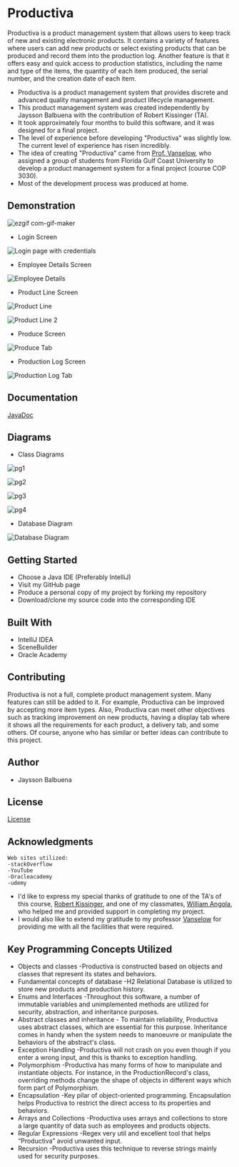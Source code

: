 
# Productiva
Productiva is a product management system that allows users to keep track of new and existing electronic products. It contains a variety of features where users can add new products or select existing products that can be produced and record them into the production log. Another feature is that it offers easy and quick access to production statistics, including the name and type of the items, the quantity of each item produced, the serial number, and the creation date of each item.

 - Productiva is a product management system that provides discrete and advanced quality 			management and product lifecycle management.	
 - This product management system was created independently by Jaysson Balbuena with the contribution of Robert Kissinger (TA).
 - It took approximately four months to build this software, and it was designed for a final project.
 - The level of experience before developing "Productiva" was slightly low. The current level of experience has risen incredibly.
 - The idea of creating "Productiva" came from [Prof. Vanselow](https://github.com/profvanselow), who assigned a group of students from Florida Gulf Coast University to develop a product management system for a final project (course COP 3030).
 - Most of the development process was produced at home.
 
## Demonstration
![ezgif com-gif-maker](https://user-images.githubusercontent.com/49848214/101999705-c1997300-3cad-11eb-80ce-ce9bcf6fc77f.gif)
- Login Screen

![Login page with credentials](https://user-images.githubusercontent.com/49848214/100721944-03611a00-338e-11eb-9d81-2d2b60dcd508.jpg)

 - Employee Details Screen

![Employee Details](https://user-images.githubusercontent.com/49848214/100722071-2db2d780-338e-11eb-93a7-74dd35538c03.jpg)

 - Product Line Screen

![Product Line](https://user-images.githubusercontent.com/49848214/100812733-bb80d800-340b-11eb-819b-0aaaba291a12.jpg)

![Product Line 2](https://user-images.githubusercontent.com/49848214/100812855-ff73dd00-340b-11eb-9315-cdbc9c59a244.jpg)

 - Produce Screen

![Produce Tab](https://user-images.githubusercontent.com/49848214/100812909-2205f600-340c-11eb-92ba-e19e75185106.jpg)

 - Production Log Screen

![Production Log Tab](https://user-images.githubusercontent.com/49848214/100813012-5da0c000-340c-11eb-8c82-050ef7eeca29.jpg)
## Documentation
[JavaDoc](https://jayssonbf.github.io/JavaFXOOP/)


## Diagrams

- Class Diagrams

![pg1](https://user-images.githubusercontent.com/49848214/100793615-67193080-33ea-11eb-94e9-5250e1e21097.jpg)

![pg2](https://user-images.githubusercontent.com/49848214/100793679-8617c280-33ea-11eb-841c-2085ac0c88ae.jpg)

![pg3](https://user-images.githubusercontent.com/49848214/100793719-929c1b00-33ea-11eb-91d7-5a62ac1bb212.jpg)

![pg4](https://user-images.githubusercontent.com/49848214/100793746-9cbe1980-33ea-11eb-9c6f-28702632bb1b.jpg)

- Database Diagram

![Database Diagram](https://user-images.githubusercontent.com/49848214/100779836-f288c680-33d6-11eb-9bad-ab5540b7c8cc.jpg)



## Getting Started

 -  Choose a Java IDE (Preferably IntelliJ)
 - Visit my GitHub page
 - Produce a personal copy of my project by forking my repository
 - Download/clone my source code into the corresponding IDE

## Built With

 - IntelliJ IDEA
 - SceneBuilder
 - Oracle Academy

## Contributing

Productiva is not a full, complete product management system. Many features can still be added to it. For example, Productiva can be
improved by accepting more item types. Also, Productiva can meet other objectives such as tracking improvement on new products, having a display tab where it shows all the requirements for each product, a delivery tab, and some others. Of course, anyone who has similar or better ideas can contribute to this project.

## Author

 - Jaysson Balbuena

## License
[License](https://github.com/jayssonbf/JavaFXOOP/blob/master/LICENSE)

## Acknowledgments
	Web sites utilized:
	-stackOverflow
	-YouTube
	-Oracleacademy
	-udemy

 - I'd like to express my special thanks of gratitude to one of the TA's of this course, [Robert Kissinger](https://github.com/TheCatsOfUlthar), and one of my classmates, [William Angola](https://github.com/Wangola), who helped me and provided support in completing my project.
 - I would also like to extend my gratitude to my professor [Vanselow](https://github.com/profvanselow) for providing me with all the facilities that were required.

## Key Programming Concepts Utilized

 - Objects and classes
		-Productiva is constructed based on objects and classes that represent its states and 			behaviors.  
 - Fundamental concepts of database
		 -H2 Relational Database is utilized to store new products and production history.
 - Enums and Interfaces
		-Throughout this software, a number of immutable variables and unimplemented methods are utilized for security, abstraction, and inheritance purposes.
 - Abstract classes and inheritance
		 - To maintain reliability, Productiva uses abstract classes, which are essential for this purpose. Inheritance comes in handy when the system needs to manoeuvre or manipulate the behaviors of the abstract's class. 
 - Exception Handling
		 -Productiva will not crash on you even though if you enter a wrong input, and this is thanks to exception handling.
 - Polymorphism
-Productiva has many forms of how to manipulate and instantiate objects. For instance, in the ProductionRecord's class, overriding methods change the shape of objects in different ways which form part of Polymorphism.
 - Encapsulation 
		-Key pilar of object-oriented programming. Encapsulation helps Productiva to restrict the direct access to its properties and behaviors.
 - Arrays and Collections
	-Productiva uses arrays and collections to store a large quantity of data such as employees and products objects.
 - Regular Expressions
		-Regex very util and excellent tool that helps “Productiva” avoid unwanted input.
 - Recursion
		-Productiva uses this technique to reverse strings mainly used for security purposes.
